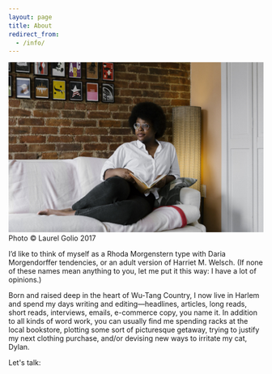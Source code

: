 ```yaml
---
layout: page
title: About
redirect_from:
  - /info/
---
```

<div class="info">
  <div class="info-item profile-pic">
    <div>
      <img src="/images/profile2.jpg">
      <figcaption>Photo © Laurel Golio 2017</figcaption>
    </div>
  </div>
  <div class="info-item">
    <div class="info-text">
      <p>I’d like to think of myself as a Rhoda Morgenstern type with Daria Morgendorffer tendencies, or an adult version of Harriet M. Welsch. (If none of these names mean anything to you, let me put it this way: I have a lot of opinions.)</p><p>Born and raised deep in the heart of Wu-Tang Country, I now live in Harlem and spend my days writing and editing—headlines, articles, long reads, short reads, interviews, emails, e-commerce copy, you name it. In addition to all kinds of word work, you can usually find me spending racks at the local bookstore, plotting some sort of picturesque getaway, trying to justify my next clothing purchase, and/or devising new ways to irritate my cat, Dylan.</p>
      <p class="social">Let's talk:</p>
      <p class="social">
        <a href="mailto:{{ site.email }}"><i class="fa fa-envelope"></i></a>
        <a href="https://instagram.com/{{ site.instagram_username }}"><i class="fa fa-instagram"></i></a>
        <a href="https://twitter.com/{{ site.twitter_username }}"><i class="fa fa-twitter"></i></a>
        <a href="https://www.linkedin.com/in/{{ site.linkedin_username }}"><i class="fa fa-linkedin"></i></a>
      </p>
    </div>
  </div>
</div>
